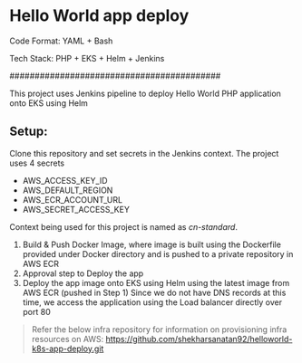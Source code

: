 # Hello World app deploy

Code Format: YAML + Bash

Tech Stack: PHP + EKS + Helm + Jenkins

##########################################

This project uses Jenkins pipeline to deploy Hello World PHP application onto EKS using Helm

## Setup:
Clone this repository and set secrets in the Jenkins context. The project uses 4 secrets
- AWS_ACCESS_KEY_ID
- AWS_DEFAULT_REGION
- AWS_ECR_ACCOUNT_URL
- AWS_SECRET_ACCESS_KEY

Context being used for this project is named as *cn-standard*.

1. Build & Push Docker Image, where image is built using the Dockerfile provided under Docker directory and is pushed to a private repository in AWS ECR
2. Approval step to Deploy the app
3. Deploy the app image onto EKS using Helm using the latest image from AWS ECR (pushed in Step 1)
Since we do not have DNS records at this time, we access the application using the Load balancer directly over port 80

> Refer the below infra repository for information on provisioning infra resources on AWS: https://github.com/shekharsanatan92/helloworld-k8s-app-deploy.git
